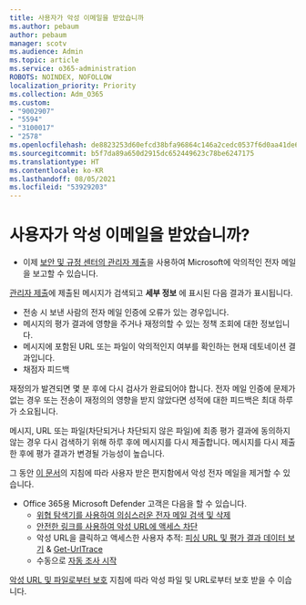 ```yaml
---
title: 사용자가 악성 이메일을 받았습니까
ms.author: pebaum
author: pebaum
manager: scotv
ms.audience: Admin
ms.topic: article
ms.service: o365-administration
ROBOTS: NOINDEX, NOFOLLOW
localization_priority: Priority
ms.collection: Adm_O365
ms.custom:
- "9002907"
- "5594"
- "3100017"
- "2578"
ms.openlocfilehash: de8823253d60efcd38bfa96864c146a2cedc0537f6d0aa41de6dafc6c7debc03
ms.sourcegitcommit: b5f7da89a650d2915dc652449623c78be6247175
ms.translationtype: HT
ms.contentlocale: ko-KR
ms.lasthandoff: 08/05/2021
ms.locfileid: "53929203"
---
```

# <a name="did-your-users-receive-malicious-email"></a>사용자가 악성 이메일을 받았습니까?

- 이제 [보안 및 규정 센터의 관리자 제출](https://sip.protection.office.com/reportsubmission)을 사용하여 Microsoft에 악의적인 전자 메일을 보고할 수 있습니다.

[관리자 제출](https://sip.protection.office.com/reportsubmission)에 제출된 메시지가 검색되고 **세부 정보** 에 표시된 다음 결과가 표시됩니다.

- 전송 시 보낸 사람의 전자 메일 인증에 오류가 있는 경우입니다.
- 메시지의 평가 결과에 영향을 주거나 재정의할 수 있는 정책 조회에 대한 정보입니다.
- 메시지에 포함된 URL 또는 파일이 악의적인지 여부를 확인하는 현재 데토네이션 결과입니다.
- 채점자 피드백

재정의가 발견되면 몇 분 후에 다시 검사가 완료되어야 합니다. 전자 메일 인증에 문제가 없는 경우 또는 전송이 재정의의 영향을 받지 않았다면 성적에 대한 피드백은 최대 하루가 소요됩니다.

메시지, URL 또는 파일(차단되거나 차단되지 않은 파일)에 최종 평가 결과에 동의하지 않는 경우 다시 검색하기 위해 하루 후에 메시지를 다시 제출합니다. 메시지를 다시 제출한 후에 평가 결과가 변경될 가능성이 높습니다.

그 동안 [이 문서](https://docs.microsoft.com/microsoft-365/compliance/search-for-and-delete-messages-in-your-organization)의 지침에 따라 사용자 받은 편지함에서 악성 전자 메일을 제거할 수 있습니다.

- Office 365용 Microsoft Defender 고객은 다음을 할 수 있습니다.
    - [위협 탐색기를 사용하여 의심스러운 전자 메일 검색 및 삭제](https://docs.microsoft.com/microsoft-365/security/office-365-security/investigate-malicious-email-that-was-delivered)
    - [안전한 링크를 사용하여 악성 URL에 액세스 차단](https://docs.microsoft.com/microsoft-365/security/office-365-security/atp-safe-links)
    - 악성 URL을 클릭하고 액세스한 사용자 추적: [피싱 URL 및 평가 결과 데이터 보기](https://docs.microsoft.com/microsoft-365/security/office-365-security/threat-explorer) & [Get-UrlTrace](https://docs.microsoft.com/powershell/module/exchange/get-urltrace)
    - 수동으로 [자동 조사 시작](https://docs.microsoft.com/microsoft-365/security/office-365-security/automated-investigation-response-office)

[악성 URL 및 파일로부터 보호](https://docs.microsoft.com/microsoft-365/security/office-365-security/protect-against-threats) 지침에 따라 악성 파일 및 URL로부터 보호 받을 수 이습니다.